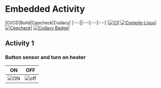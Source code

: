 # Embedded Activity
|CI/CD|Build|Cppcheck|Codacy|
|:--:||:--:|:--:|:--:|
|[![CI](https://github.com/256274/Embd_Activity/actions/workflows/blank.yml/badge.svg)](https://github.com/256274/Embd_Activity/actions/workflows/blank.yml)| [![Compile-Linux](https://github.com/256274/Embd_Activity/actions/workflows/compile.yml/badge.svg)](https://github.com/256274/Embd_Activity/actions/workflows/compile.yml)| [![Cppcheck](https://github.com/256274/Embd_Activity/actions/workflows/CodeQuaity.yml/badge.svg)](https://github.com/256274/Embd_Activity/actions/workflows/CodeQuaity.yml)| [![Codacy Badge](https://app.codacy.com/project/badge/Grade/ef01aa45dcb74916ac64ba3a4a941877)](https://www.codacy.com/gh/256274/Embd_Activity/dashboard?utm_source=github.com&amp;utm_medium=referral&amp;utm_content=256274/Embd_Activity&amp;utm_campaign=Badge_Grade)|

## Activity 1

### Button sensor and turn on heater

|ON|OFF|
|:--:|:--:|
|![ON](https://user-images.githubusercontent.com/80679363/115857345-34301180-a44b-11eb-924f-6136e02e1a64.PNG)|![off](https://user-images.githubusercontent.com/80679363/115857337-32664e00-a44b-11eb-8a65-8be8fda87d38.PNG)|


